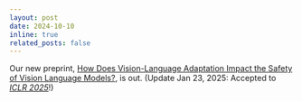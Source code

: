```yaml
---
layout: post
date: 2024-10-10 
inline: true
related_posts: false
---
```

Our new preprint, [How Does Vision-Language Adaptation Impact the Safety of Vision Language Models?](https://arxiv.org/abs/2410.07571), is out. (Update Jan 23, 2025: Accepted to [*ICLR 2025*](https://openreview.net/forum?id=eXB5TCrAu9&referrer=%5BAuthor%20Console%5D(%2Fgroup%3Fid%3DICLR.cc%2F2025%2FConference%2FAuthors%23your-submissions))!)